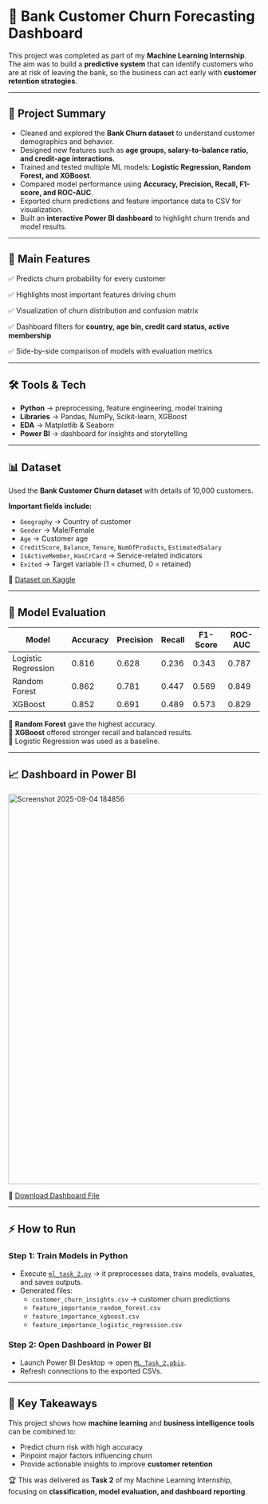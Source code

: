 # 🚨 Bank Customer Churn Forecasting Dashboard  

This project was completed as part of my **Machine Learning Internship**.  
The aim was to build a **predictive system** that can identify customers who are at risk of leaving the bank, so the business can act early with **customer retention strategies**.  

---

## 📌 Project Summary  
- Cleaned and explored the **Bank Churn dataset** to understand customer demographics and behavior.  
- Designed new features such as **age groups, salary-to-balance ratio, and credit-age interactions**.  
- Trained and tested multiple ML models: **Logistic Regression, Random Forest, and XGBoost**.  
- Compared model performance using **Accuracy, Precision, Recall, F1-score, and ROC-AUC**.  
- Exported churn predictions and feature importance data to CSV for visualization.  
- Built an **interactive Power BI dashboard** to highlight churn trends and model results.  

---

## 📂 Main Features  
✅ Predicts churn probability for every customer  

✅ Highlights most important features driving churn  

✅ Visualization of churn distribution and confusion matrix  

✅ Dashboard filters for **country, age bin, credit card status, active membership**  

✅ Side-by-side comparison of models with evaluation metrics  

---

## 🛠️ Tools & Tech  
- **Python** → preprocessing, feature engineering, model training  
- **Libraries** → Pandas, NumPy, Scikit-learn, XGBoost  
- **EDA** → Matplotlib & Seaborn  
- **Power BI** → dashboard for insights and storytelling  

---

## 📊 Dataset  
Used the **Bank Customer Churn dataset** with details of 10,000 customers.  

**Important fields include:**  
- `Geography` → Country of customer  
- `Gender` → Male/Female  
- `Age` → Customer age  
- `CreditScore`, `Balance`, `Tenure`, `NumOfProducts`, `EstimatedSalary`  
- `IsActiveMember`, `HasCrCard` → Service-related indicators  
- `Exited` → Target variable (1 = churned, 0 = retained)  

📂 [Dataset on Kaggle](https://www.kaggle.com/datasets/adammaus/predicting-churn-for-bank-customers)  

---

## 🤖 Model Evaluation  

| Model               | Accuracy | Precision | Recall  | F1-Score | ROC-AUC |
|----------------------|----------|-----------|---------|----------|---------|
| Logistic Regression  | 0.816    | 0.628     | 0.236   | 0.343    | 0.787   |
| Random Forest        | 0.862    | 0.781     | 0.447   | 0.569    | 0.849   |
| XGBoost              | 0.852    | 0.691     | 0.489   | 0.573    | 0.829   |

📌 **Random Forest** gave the highest accuracy.  
📌 **XGBoost** offered stronger recall and balanced results.  
📌 Logistic Regression was used as a baseline.  

---

## 📈 Dashboard in Power BI  
<img width="1382" height="781" alt="Screenshot 2025-09-04 184856" src="https://github.com/user-attachments/assets/fe14c631-1bb6-49c0-adf0-84e5a7b68922" />


🔗 [Download Dashboard File](https://github.com/Vikram77727/FUTURE_ML_02/blob/d24f810a8ce25ce892fb36599f7db697d16fe153/Ml_Task_2.pbix)

---

## ⚡ How to Run  

### Step 1: Train Models in Python  
- Execute [`ml_task_2.py`](ml_task_2.py) → it preprocesses data, trains models, evaluates, and saves outputs.  
- Generated files:  
  - `customer_churn_insights.csv` → customer churn predictions  
  - `feature_importance_random_forest.csv`  
  - `feature_importance_xgboost.csv`  
  - `feature_importance_logistic_regression.csv`  

### Step 2: Open Dashboard in Power BI  
- Launch Power BI Desktop → open [`ML_Task_2.pbix`](ML_Task_2.pbix).  
- Refresh connections to the exported CSVs.  

---

## 📜 Key Takeaways  
This project shows how **machine learning** and **business intelligence tools** can be combined to:  
- Predict churn risk with high accuracy  
- Pinpoint major factors influencing churn  
- Provide actionable insights to improve **customer retention**  

🏆 This was delivered as **Task 2** of my Machine Learning Internship, focusing on **classification, model evaluation, and dashboard reporting**.  
